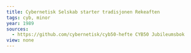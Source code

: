 ```yaml
---
title: Cybernetisk Selskab starter tradisjonen Rekeaften
tags: cyb, minor
year: 1989
sources:
  - https://github.com/cybernetisk/cyb50-hefte CYB50 Jubileumsbok
view: none
---
```

